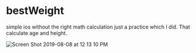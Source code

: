 # bestWeight
simple ios without the right math calculation just a practice which I did. That calculate age and height.


![Screen Shot 2019-08-08 at 12 13 10 PM](https://user-images.githubusercontent.com/52737328/62686980-dfc6d300-b9d6-11e9-88f8-f22297f85bf1.png)
